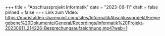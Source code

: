 +++
title = "Abschlussprojekt Informatik"
date = "2023-06-11"
draft = false
pinned = false
+++
Link zum VIdeo: <https://muristalden.sharepoint.com/sites/InformatikAbschlussprojekt/Freigegebene%20Dokumente/General/Recordings/Informatik%20Projekt-20230611_214226-Besprechungsaufzeichnung.mp4?web=1>